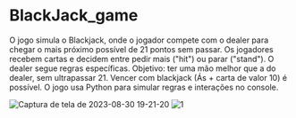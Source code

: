 # BlackJack_game
O jogo simula o Blackjack, onde o jogador compete com o dealer para chegar o mais próximo possível de 21 pontos sem passar.
Os jogadores recebem cartas e decidem entre pedir mais ("hit") ou parar ("stand"). O dealer segue regras específicas.
Objetivo: ter uma mão melhor que a do dealer, sem ultrapassar 21. Vencer com blackjack (Ás + carta de valor 10) é possível.
O jogo usa Python para simular regras e interações no console.


![Captura de tela de 2023-08-30 19-21-20](https://github.com/nojirilucas/BlackJack_game/assets/103136574/849148a1-3c9b-47d6-b51a-515c1a7f7a14)
![1](https://github.com/nojirilucas/BlackJack_game/assets/103136574/5f020dd1-803d-49c8-bf95-c0c654097957)
